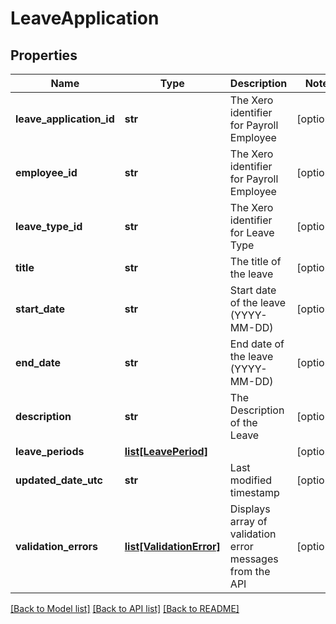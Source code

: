 # LeaveApplication

## Properties
Name | Type | Description | Notes
------------ | ------------- | ------------- | -------------
**leave_application_id** | **str** | The Xero identifier for Payroll Employee | [optional] 
**employee_id** | **str** | The Xero identifier for Payroll Employee | [optional] 
**leave_type_id** | **str** | The Xero identifier for Leave Type | [optional] 
**title** | **str** | The title of the leave | [optional] 
**start_date** | **str** | Start date of the leave (YYYY-MM-DD) | [optional] 
**end_date** | **str** | End date of the leave (YYYY-MM-DD) | [optional] 
**description** | **str** | The Description of the Leave | [optional] 
**leave_periods** | [**list[LeavePeriod]**](LeavePeriod.md) |  | [optional] 
**updated_date_utc** | **str** | Last modified timestamp | [optional] 
**validation_errors** | [**list[ValidationError]**](ValidationError.md) | Displays array of validation error messages from the API | [optional] 

[[Back to Model list]](../README.md#documentation-for-models) [[Back to API list]](../README.md#documentation-for-api-endpoints) [[Back to README]](../README.md)


